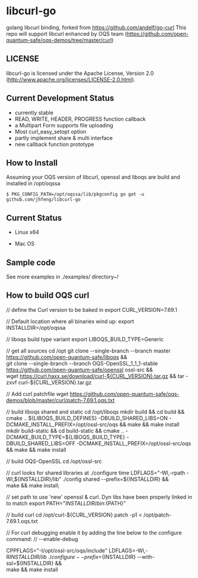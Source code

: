 libcurl-go
=======

golang libcurl binding, forked from https://github.com/andelf/go-curl 
This repo will support libcurl enhanced by OQS team (https://github.com/open-quantum-safe/oqs-demos/tree/master/curl)

LICENSE
-------

libcurl-go is licensed under the Apache License, Version 2.0 (http://www.apache.org/licenses/LICENSE-2.0.html).

Current Development Status
--------------------------

 * currently stable
 * READ, WRITE, HEADER, PROGRESS function callback
 * a Multipart Form supports file uploading
 * Most curl_easy_setopt option
 * partly implement share & multi interface
 * new callback function prototype

How to Install
--------------

Assuming your OQS version of libcurl, openssl and liboqs are build and installed in /opt/oqssa

    $ PKG_CONFIG_PATH=/opt/oqssa/lib/pkgconfig go get -u github.com/jhfeng/libcurl-go

Current Status
--------------

 * Linux x64
   
 * Mac OS
 
 
 Sample code
--------------
 See more examples in ./examples/ directory~!
   

 How to build OQS curl
----------------------

// define the Curl version to be baked in
export CURL_VERSION=7.69.1

// Default location where all binaries wind up:
export INSTALLDIR=/opt/oqssa

// liboqs build type variant
export LIBOQS_BUILD_TYPE=Generic

// get all sources
cd /opt
git clone --single-branch --branch master https://github.com/open-quantum-safe/liboqs && \
    git clone --single-branch --branch OQS-OpenSSL_1_1_1-stable https://github.com/open-quantum-safe/openssl ossl-src && \
    wget https://curl.haxx.se/download/curl-${CURL_VERSION}.tar.gz && tar -zxvf curl-${CURL_VERSION}.tar.gz
    
// Add curl patchfile
wget https://github.com/open-quantum-safe/oqs-demos/blob/master/curl/patch-7.69.1.oqs.txt  

// build liboqs shared and static
cd /opt/liboqs
mkdir build && cd build && cmake .. ${LIBOQS_BUILD_DEFINES} -DBUILD_SHARED_LIBS=ON -DCMAKE_INSTALL_PREFIX=/opt/ossl-src/oqs && make && make install
mkdir build-static && cd build-static && cmake .. -DCMAKE_BUILD_TYPE=${LIBOQS_BUILD_TYPE} -DBUILD_SHARED_LIBS=OFF -DCMAKE_INSTALL_PREFIX=/opt/ossl-src/oqs && make && make install

// build OQS-OpenSSL
cd /opt/ossl-src

// curl looks for shared libraries at ./configure time 
LDFLAGS="-Wl,-rpath -Wl,${INSTALLDIR}/lib" ./config shared --prefix=${INSTALLDIR} && \
    make && make install;
    
// set path to use 'new' openssl & curl. Dyn libs have been properly linked in to match 
export PATH="${INSTALLDIR}/bin:${PATH}"

// build curl 
cd /opt/curl-${CURL_VERSION}
patch -p1 < /opt/patch-7.69.1.oqs.txt

// For curl debugging enable it by adding the line below to the configure command:
//                   --enable-debug 

CPPFLAGS="-I/opt/ossl-src/oqs/include" LDFLAGS=-Wl,-R${INSTALLDIR}/lib  \
    ./configure --prefix=${INSTALLDIR} --with-ssl=${INSTALLDIR} && \
    make && make install
